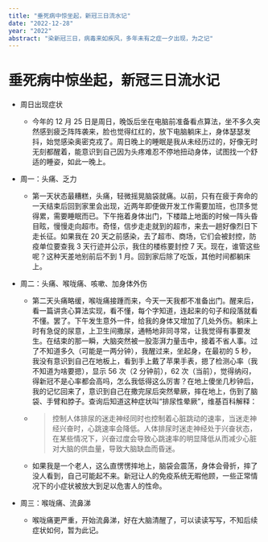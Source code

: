 ```yaml
---
title: "垂死病中惊坐起，新冠三日流水记"
date: "2022-12-28"
year: "2022"
abstract: "染新冠三日，病毒来如疾风，多年未有之症一夕出现，为之记"
---
```


# 垂死病中惊坐起，新冠三日流水记

- 周日出现症状

  - 今年的 12 月 25 日是周日，晚饭后坐在电脑前准备看点算法，坐不多久突然感到疲乏阵阵袭来，脸也觉得红红的，放下电脑躺床上，身体瑟瑟发抖，始觉感染奥密克戎了。周日晚上的睡眠是我从未经历过的，好像无时无刻都醒着，能意识到自己因为头疼难忍不停地扭动身体，试图找一个舒适的睡姿，如此一晚上。

- 周一：头痛、乏力

  - 第一天状态最糟糕，头痛，轻微摇晃脑袋就痛。以前，只有在疲于奔命的一天结束后回到家里会出现，近两年即便做开发工作需要加班，也顶多觉得累，需要睡眠而已。下午拖着身体出门，下楼踏上地面的时候一阵头昏目眩，慢慢走向超市。奇怪，信步走走就到的超市，来去一趟好像烈日下走长征。如果我在 20 天之前感染，去了超市、商场，它们会被封控，防疫单位要查我 3 天行迹并公示，我住的楼栋要封控 7 天。现在，谁管这些呢？这种天差地别前后不到 1 月。回到家后除了吃饭，其他时间都躺床上。

- 周二：头痛、喉咙痛、咳嗽、加身体外伤

  - 第二天头痛略缓，喉咙痛接踵而来，今天一天我都不准备出门。醒来后，看一篇讲贪心算法实现，看不懂，每个字知道，连起来的句子和段落就看不懂。罢了。下午发生意外一件，给我的身体又增加了几处外伤。躺床上时有急促的尿意，上卫生间撒尿，通畅地非同寻常，让我觉得有事要发生。在结束的那一瞬，大脑突然被一股澎湃力量击中，接着不省人事。过了不知道多久（可能是一两分钟），我醒过来，坐起身，在最初的 5 秒，我没有意识到自己在地板上，看到手上戴了苹果手表，摁了检测心率（我不知道为啥要摁），显示 56 次（2 分钟前），62 次（当前），觉得纳闷，得新冠不是心率都会高吗，怎么我低得这么厉害？在地上傻坐几秒钟后，我的记忆回来了，意识到自己在撒完尿后突然晕厥，摔在地上，伤到了脑袋、手臂和脖子。查询后知道这种症状叫“排尿性晕厥”，维基百科解释：

  - > 控制人体排尿的迷走神经同时也控制着心脏跳动的速率，当迷走神经兴奋时，心跳速率会降低。人体排尿时迷走神经处于兴奋状态，在某些情况下，兴奋过度会导致心跳速率的明显降低从而减少心脏对大脑的供血量，导致大脑缺血而昏迷。

  - 如果我是一个老人，这么直愣愣摔地上，脑袋会震荡，身体会骨折，摔了没人看到，自己可能起不来。新冠让人的免疫系统无暇他顾，一些正常情况下的小症状被放大到足以危害人的性命。

- 周三：喉咙痛、流鼻涕
  - 喉咙痛更严重，开始流鼻涕，好在大脑清醒了，可以读读写写，不知后续症状如何，暂为此记。
